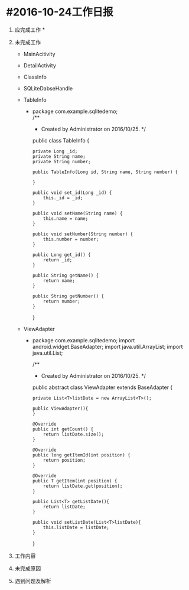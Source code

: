 #2016-10-24工作日报
====================

1. 应完成工作
    * 
2. 未完成工作
    * MainAcitivity
    * DetailActivity
    * ClassInfo
    * SQLiteDabseHandle
    * TableInfo
        * package com.example.sqlitedemo;          
          /**
           * Created by Administrator on 2016/10/25.
           */
          
          public class TableInfo {
          
              private Long _id;
              private String name;
              private String number;
          
              public TableInfo(Long id, String name, String number) {
          
              }
          
              public void set_id(Long _id) {
                  this._id = _id;
              }
          
              public void setName(String name) {
                  this.name = name;
              }
          
              public void setNumber(String number) {
                  this.number = number;
              }
          
              public Long get_id() {
                  return _id;
              }
          
              public String getName() {
                  return name;
              }
          
              public String getNumber() {
                  return number;
              }
          
          }
          
    * ViewAdapter
        * package com.example.sqlitedemo;
          import android.widget.BaseAdapter;
          import java.util.ArrayList;
          import java.util.List;
          
          /**
           * Created by Administrator on 2016/10/25.
           */
          
          public abstract class ViewAdapter<T> extends BaseAdapter {
          
              private List<T>listDate = new ArrayList<T>();
          
              public ViewAdapter(){
              }
          
              @Override
              public int getCount() {
                  return listDate.size();
              }
          
              @Override
              public long getItemId(int position) {
                  return position;
              }
          
              @Override
              public T getItem(int position) {
                  return listDate.get(position);
              }
          
              public List<T> getListDate(){
                  return listDate;
              }
          
              public void setListDate(List<T>listDate){
                  this.listDate = listDate;
              }
          
          
          }

3. 工作内容
4. 未完成原因
5. 遇到问题及解析

